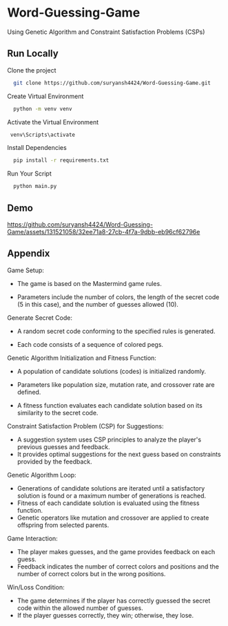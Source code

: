 
# Word-Guessing-Game

Using Genetic Algorithm and Constraint Satisfaction Problems (CSPs)




## Run Locally

Clone the project

```bash
  git clone https://github.com/suryansh4424/Word-Guessing-Game.git
```

Create Virtual Environment

```bash
  python -m venv venv
```

Activate the Virtual Environment

```bash
 venv\Scripts\activate
```

Install Dependencies

```bash
  pip install -r requirements.txt
```
Run Your Script

```bash
  python main.py
```

## Demo

https://github.com/suryansh4424/Word-Guessing-Game/assets/131521058/32ee71a8-27cb-4f7a-9dbb-eb96cf62796e


## Appendix

Game Setup:

- The game is based on the Mastermind game rules.

- Parameters include the number of colors, the length of the secret code (5 in this case), and the number of guesses allowed (10).

Generate Secret Code:

- A random secret code conforming to the specified rules is generated.

- Each code consists of a sequence of colored pegs.

Genetic Algorithm Initialization and Fitness Function:

- A population of candidate solutions (codes) is initialized randomly.

- Parameters like population size, mutation rate, and crossover rate are defined.

- A fitness function evaluates each candidate solution based on its similarity to the secret code.

Constraint Satisfaction Problem (CSP) for Suggestions:
- A suggestion system uses CSP principles to analyze the player's previous guesses and feedback.
- It provides optimal suggestions for the next guess based on constraints provided by the feedback.

Genetic Algorithm Loop:
- Generations of candidate solutions are iterated until a satisfactory solution is found or a maximum number of generations is reached.
- Fitness of each candidate solution is evaluated using the fitness function.
- Genetic operators like mutation and crossover are applied to create offspring from selected parents.

Game Interaction:
- The player makes guesses, and the game provides feedback on each guess.
- Feedback indicates the number of correct colors and positions and the number of correct colors but in the wrong positions.

Win/Loss Condition:
- The game determines if the player has correctly guessed the secret code within the allowed number of guesses.
- If the player guesses correctly, they win; otherwise, they lose.
